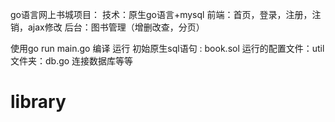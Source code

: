 
go语言网上书城项目：
技术：原生go语言+mysql
前端：首页，登录，注册，注销，ajax修改
后台：图书管理（增删改查，分页）

使用go run main.go 编译 运行
初始原生sql语句 : book.sol
运行的配置文件：util文件夹：db.go 连接数据库等等

# library
